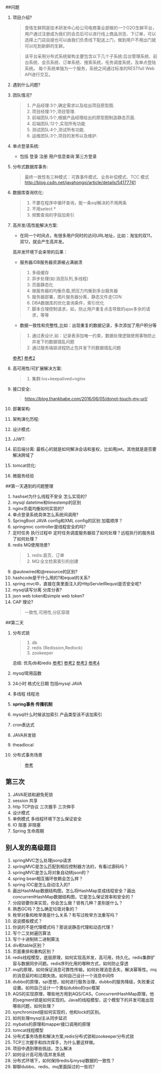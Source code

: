 ##问题

1. 项目介绍?
	> 食恪生鲜网是技术研发中心给公司电商事业部做的一个O2O生鲜平台，用户通过注册成为我们的会员后可以进行线上商品浏览、下订单，可以选择上门店自提也可以由我们负责线下配送上门，做到用户不用出门就可以吃到新鲜的生鲜。

	> 该平台采用分布式系统架构主要包含以下几个子系统:后台管理系统、前台系统、会员系统、订单系统、搜索系统，任务调度系统，及单点登陆系统。
	每个系统单独为一个服务，系统之间通过标准的RESTfull Web API进行交互。
2. 遇到什么问题?
	
3. 团队情况?
	> 1. 产品经理:3个,确定需求以及给出项目原型图.
	> 2. 项目经理:1个,项目管理.
	> 3. 前端团队:5个,根据产品经理给出的原型图制造静态页面.
	> 4. 后端团队:12个,实现所有功能
	> 5. 测试团队:4个,测试所有功能.
	> 6. 运维团队:3个,项目的发布以及维护.
4. 单点登录系统:
	- 包括 登录 注册 用户信息查询 第三方登录
5. 分布式数据库事务:
	>最终一致性有三种模式：可靠事件模式、业务补偿模式、TCC 模式
	>http://blog.csdn.net/javahongxi/article/details/54177741
6. 数据库查询优化:
 	>1. 不要在程序中循环查询，能一条sql解决的不用两条
	>2. 不用select *
	>3. 频繁查询的字段加索引
7. 高并发/高性能解决方案:
	- 在同一个时间点，有很多用户同时的访问URL地址，比如：淘宝的双11，双12，就会产生高并发。
	
	高并发环境下会来带的后果：

	- 服务器/DB服务器资源被占满崩溃
	>1. 多级缓存
	>2. 异步处理(如:消息队列,多线程)
	>3. 页面静态化
	>4. 做服务器的均衡负载,把压力均衡到多台服务器
	>5. 服务器部署，图片服务器分离，静态文件走CDN
	>6. DBA数据库的优化查询条件，索引优化
	>7. 脚本合理控制请求，如，防止用户重复点击导致的ajax多余的请求，等等
	 
	- 数据一致性和完整性,比如：出现重复的数据记录，多次添加了用户积分等
	>1. 通过表设计,如：记录表添加唯一约束，数据处理逻辑使用事物防止并发下的数据错乱问题
	>2. 通过服务端锁进程防止包并发下的数据错乱问题

	[参考1](https://blog.thankbabe.com/2016/04/01/high-concurrency/)
	[参考2](https://blog.thankbabe.com/2016/09/14/high-concurrency-scheme/)

8. 高可用性/可扩展解决方案:
	>1. 集群:lvs+keepalived+nginx

9. 接口安全:
	> https://blog.thankbabe.com/2016/06/05/donot-touch-my-url/

10. 部署架构:

11. 架构演化历程:

12. 设计模式:

13. JJWT:

14. 前后端分离:
最核心的就是如何解决会话和鉴权，比如用jwt。其他就是是否要解决跨域了

15. tomcat优化:
16. 微服务经验

##第一天遇到的问题整理

1. hashset为什么线程不安全 怎么实现的?
2. mysql datetime和timestemp的区别
3. nginx负载均衡如何实现的?
4. 单点登录系统具体怎么系统间调用?
5. SpringBoot JAVA config和XML config的区别 加载顺序？
6. springmvc controller是线程安全的吗?
7. 定时任务 执行过程中 定时任务调度服务器挂了如何处理？远程执行的服务挂了如何处理？
8. redis  MQ使用场景?
	>1. redis:首页、订单
	>2. MQ:全文检索索引的创建
9. @autowired和@resource的区别?
10. hashcode是干什么用的?和equal的关系?
11. spring mvc中，直接在类里面注入的HttpServletRequst是否安全呢?
12. mysql读写分离  分库分表?
13. json web token和simple web token?
14. CAP 理论?
	>一致性,可用性,分区容错

##第二天

1. 分布式锁
	>1. db
	>2. redis  (Redission,Redlock)
	>3. zookeeper
	
	总结: 优先db和redis [参考1](http://www.jianshu.com/p/c2b4aa7a12f1)
	[参考2](http://www.hollischuang.com/archives/1716)
	[参考3](http://rdc.gleasy.com/%E4%B8%A4%E7%A7%8D%E5%88%86%E5%B8%83%E5%BC%8F%E9%94%81%E5%AE%9E%E7%8E%B0%E6%96%B9%E6%A1%881.html)
	[参考4](http://rdc.gleasy.com/%E4%B8%A4%E7%A7%8D%E5%88%86%E5%B8%83%E5%BC%8F%E9%94%81%E5%AE%9E%E7%8E%B0%E6%96%B9%E6%A1%882.html)
2. mysql常用函数
3. 24小时 格式化日期 包括mysql JAVA
4. 多线程  线程池
5. **spring事务 传播机制**
6. mysql什么时候该加索引  产品类型该不该加索引
7. cron表达式
8. JAVA并发锁
9. theadlocal
10. 分布式事务场景
	>[参考](http://www.roncoo.com/article/detail/124243)

## 第三次

1. JAVA死锁和避免死锁
2. session 共享
3. http  TCP协议 三次握手 三次伸手
4. 设计模式
5. 单例模式  多线程环境下怎么保证安全
6. IO 阻塞 非阻塞
7. Spring 生命周期

## 别人发的高级题目

1. springMVC怎么处理jsonp请求
2. springMVC是怎么匹配到相应控制器方法的，有看过源码吗？
3. springMVC是怎么将对象自动转json的？
4. spring bean相互循环依赖会怎么样？
5. spring IOC是怎么自动注入的?
6. 画出HashMap数据结构图，怎么将HashMap变成线程安全？画出concurrentHashMap数据结构图，它是怎么保证效率和安全的？
7. 分段锁要你来实现，你会怎么做？锁有几种？差别是什么？
8. 熟悉GC吗？怎么确定垃圾对象的？
9. 枚举对象和枚举类是什么关系？有写过枚举方法重写吗？
10. 说说模板模式？
11. 你说的不是代理模式吗？那说说静态代理和动态代理？
12. 写个二叉树遍历算法
13. 写个十进制转二进制算法
14. div和table区别？
15. 页面重排和重构区别？
16. redis线程模型，底层原理，如何实现高并发，高可用，持久化。redis集群扩容与数据同步问题。redis序列化用的哪种方式，如何防止穿透
17. mq的原理，如何保证消息可靠性传输，如何处理消息丢失，解决幂等性。mq的消息延时和过期失效。如何自己设计一个消息中间件
18. dubbo的原理，spi思想，如何进行服务治理，dubbo的服务降级，失败重试设置。如何自己设计一个类似dubbo的rpc框架
19. AQS的实现原理，哪些地方用到AQS/CAS。ConcurrentHashMap原理，他的segment锁是如何实现的。Java的线程模型，这个模型下的并发可能出现哪些问题，如何处理？
20. synchronized是如何实现的，他和lock的区别。
21. 如何处理mysql主从同步延迟
22. mybatis的原理和mapper接口调用的原理
23. tomcat线程模型
24. 分布式事务场景和解决方案,redis分布式锁和zookeeper分布式锁
25. TCP三次握手和四次挥手，为什么要这样做。
26. 项目中遇到哪些挑战，怎么解决
27. 如何设计高可用/高并发系统
28. 分布式环境下，如何保持redis与mysql数据的一致性？
29. 聊聊dubbo、redis、mq里面踩过的一些坑?
